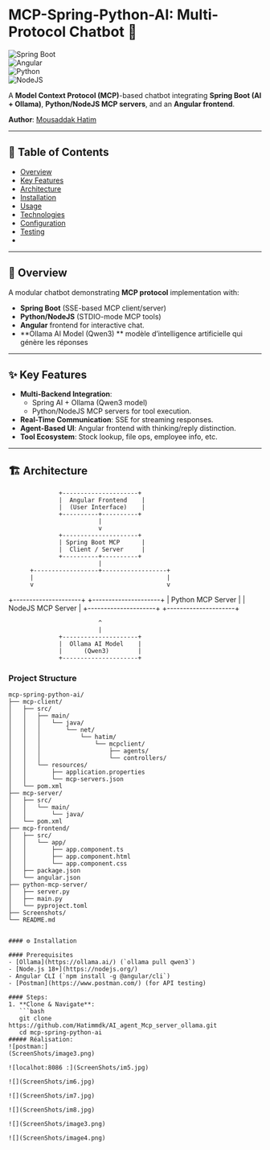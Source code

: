 # MCP-Spring-Python-AI: Multi-Protocol Chatbot 🚀  


![Spring Boot](https://img.shields.io/badge/Spring%20Boot-3.x-brightgreen.svg)  
![Angular](https://img.shields.io/badge/Angular-20.x-red.svg)  
![Python](https://img.shields.io/badge/Python-3.x-blue.svg)  
![NodeJS](https://img.shields.io/badge/NodeJS-18+-green.svg)  

A **Model Context Protocol (MCP)**-based chatbot integrating **Spring Boot (AI + Ollama)**, **Python/NodeJS MCP servers**, and an **Angular frontend**.  

**Author**: [Mousaddak Hatim](https://github.com/Hatimmdk/AI_agent_Mcp_server_ollama.git)  

---

## 📌 Table of Contents  
- [Overview](#-overview)  
- [Key Features](#-key-features)  
- [Architecture](#-architecture)  
- [Installation](#-installation)  
- [Usage](#-usage)  
- [Technologies](#-technologies)  
- [Configuration](#-configuration)  
- [Testing](#-testing--debugging)  
-

---

## 🌟 Overview  
A modular chatbot demonstrating **MCP protocol** implementation with:  
- **Spring Boot** (SSE-based MCP client/server)  
- **Python/NodeJS** (STDIO-mode MCP tools)  
- **Angular** frontend for interactive chat.
- **Ollama AI Model (Qwen3) ** modèle d’intelligence artificielle qui génère les réponses

---

## ✨ Key Features  
- **Multi-Backend Integration**:  
  - Spring AI + Ollama (Qwen3 model)  
  - Python/NodeJS MCP servers for tool execution.  
- **Real-Time Communication**: SSE for streaming responses.  
- **Agent-Based UI**: Angular frontend with thinking/reply distinction.  
- **Tool Ecosystem**: Stock lookup, file ops, employee info, etc.  

---

## 🏗️ Architecture  

                  +---------------------+
                  |  Angular Frontend    |
                  |  (User Interface)    |
                  +----------+----------+
                             |
                             v
                  +---------------------+
                  | Spring Boot MCP      |
                  |  Client / Server     |
                  +----------+----------+
                             |
          +------------------+------------------+
          |                                     |
          v                                     v
+---------------------+             +---------------------+
|  Python MCP Server   |             |  NodeJS MCP Server  |
+---------------------+             +---------------------+

                             ^
                             |
                  +---------------------+
                  |  Ollama AI Model    |
                  |      (Qwen3)        |
                  +---------------------+


###  Project Structure

```plaintext
mcp-spring-python-ai/
├── mcp-client/
│   ├── src/
│   │   ├── main/
│   │   │   └── java/
│   │   │       └── net/
│   │   │           └── hatim/
│   │   │               └── mcpclient/
│   │   │                   ├── agents/
│   │   │                   └── controllers/
│   │   └── resources/
│   │       ├── application.properties
│   │       └── mcp-servers.json
│   └── pom.xml
├── mcp-server/
│   ├── src/
│   │   └── main/
│   │       └── java/
│   └── pom.xml
├── mcp-frontend/
│   ├── src/
│   │   └── app/
│   │       ├── app.component.ts
│   │       ├── app.component.html
│   │       └── app.component.css
│   ├── package.json
│   └── angular.json
├── python-mcp-server/
│   ├── server.py
│   ├── main.py
│   └── pyproject.toml
├── Screenshots/
└── README.md


#### ⚙️ Installation

#### Prerequisites
- [Ollama](https://ollama.ai/) (`ollama pull qwen3`)
- [Node.js 18+](https://nodejs.org/)
- Angular CLI (`npm install -g @angular/cli`)
- [Postman](https://www.postman.com/) (for API testing)

#### Steps:
1. **Clone & Navigate**:
   ```bash
   git clone https://github.com/Hatimmdk/AI_agent_Mcp_server_ollama.git 
   cd mcp-spring-python-ai
##### Réalisation:
![postman:]   
(ScreenShots/image3.png)

![localhot:8086 :](ScreenShots/im5.jpg)

![](ScreenShots/im6.jpg)

![](ScreenShots/im7.jpg)

![](ScreenShots/im8.jpg)

![](ScreenShots/image3.png)

![](ScreenShots/image4.png)



